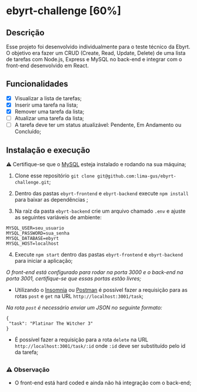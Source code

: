 # ebyrt-challenge [60%]

## Descrição

Esse projeto foi desenvolvido individualmente para o teste técnico da Ebyrt. O objetivo era fazer um CRUD (Create, Read, Update, Delete) de uma lista de tarefas com Node.js, Express e MySQL no back-end e integrar com o front-end desenvolvido em React.

## Funcionalidades
 - [x]  Visualizar a lista de tarefas;
 - [x] Inserir uma tarefa na lista;
 - [x] Remover uma tarefa da lista;
 - [ ] Atualizar uma tarefa da lista;
 - [ ] A tarefa deve ter um status atualizável: Pendente, Em Andamento ou Concluído;

## Instalação e execução

⚠️ Certifique-se que o [MySQL](https://www.mysql.com/downloads/) esteja instalado e rodando na sua máquina;

 1.   Clone esse repositório `git clone git@github.com:lima-gus/ebyrt-challenge.git`;
 2. Dentro das pastas `ebyrt-frontend` e `ebyrt-backend` execute  `npm
    install`  para baixar as dependências ;

 3.  Na raíz da pasta `ebyrt-backend` crie um arquivo chamado `.env` e ajuste as seguintes variáveis de ambiente:
```
MYSQL_USER=seu_usuario 
MYSQL_PASSWORD=sua_senha 
MYSQL_DATABASE=ebyrt
MYSQL_HOST=localhost
```

 4.   Execute  `npm start` dentro das pastas `ebyrt-frontend` e `ebyrt-backend` para iniciar a aplicação;
 
 *O front-end está configurado para rodar na porta 3000 e o back-end na porta 3001, certifique-se que essas portas estão livres;*
 
* Utilizando o [Insomnia](https://insomnia.rest/download) ou [Postman](https://www.postman.com/downloads/) é possível fazer a requisição para as rotas `post` e `get` na URL `http://localhost:3001/task`;

*Na rota `post` é necessário enviar um JSON no seguinte formato:*

```
{
 "task": "Platinar The Witcher 3"
}
```

* É possível fazer a requisição para a rota `delete` na URL `http://localhost:3001/task/:id` onde `:id` deve ser substituído pelo id da tarefa;
##
### ⚠️ Observação 
* O front-end está hard coded e ainda não há integração com o back-end;

